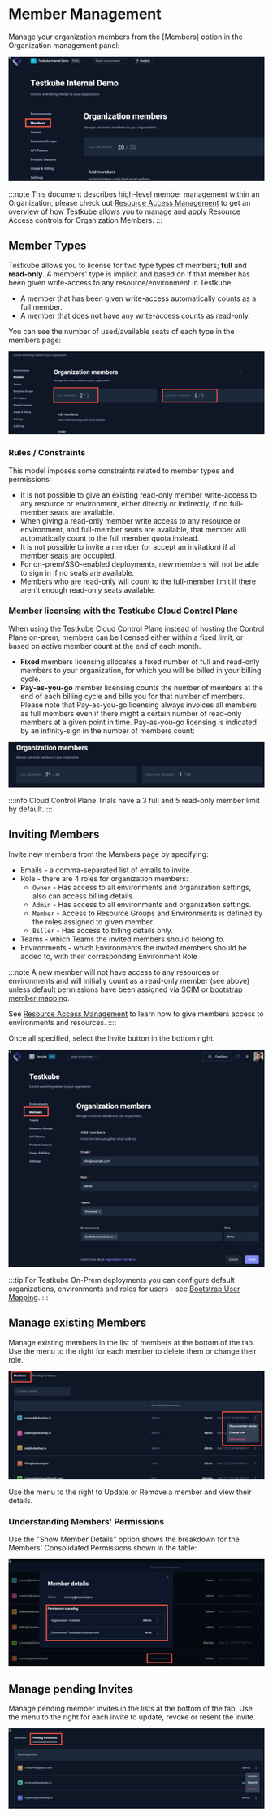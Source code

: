 # Member Management

Manage your organization members from the [Members] option in the Organization management panel:

![Organization Member Management](images/org-members.png)

:::note
This document describes high-level member management within an Organization, please 
check out [Resource Access Management](/articles/resource-access-management) to get an overview of how Testkube
allows you to manage and apply Resource Access controls for Organization Members.
:::

## Member Types

Testkube allows you to license for two type types of members; **full** and **read-only**. A members' type 
is implicit and based on if that member has been given write-access to any resource/environment in Testkube: 
- A member that has been given write-access automatically counts as a full member.
- A member that does not have any write-access counts as read-only.

You can see the number of used/available seats of each type in the members page:

![Fixed Member Limits](images/fixed-member-limits.png)

### Rules / Constraints 

This model imposes some constraints related to member types and permissions:

- It is not possible to give an existing read-only member write-access to any resource or environment, 
  either directly or indirectly, if no full-member seats are available.
- When giving a read-only member write access to any resource or environment, and full-member seats are available, 
  that member will automatically count to the full member quota instead.
- It is not possible to invite a member (or accept an invitation) if all member seats are occupied. 
- For on-prem/SSO-enabled deployments, new members will not be able to sign in if no seats are available.
- Members who are read-only will count to the full-member limit if there aren't enough read-only seats available.

### Member licensing with the Testkube Cloud Control Plane

When using the Testkube Cloud Control Plane instead of hosting the Control Plane on-prem, members can be
licensed either within a fixed limit, or based on active member count at the end of each month.

- **Fixed** members licensing allocates a fixed number of full and read-only members to your organization, for which
  you will be billed in your billing cycle.
- **Pay-as-you-go** member licensing counts the number of members at the end of each 
  billing cycle and bills you for that number of members. Please note that Pay-as-you-go licensing always invoices 
  all members as full members even if there might a certain number of read-only members at a given point in time. 
  Pay-as-you-go licensing is indicated by an infinity-sign in the number of members count:

![Pay-as-you-go Member Count](images/infinite-org-members.png)

:::info
Cloud Control Plane Trials have a 3 full and 5 read-only member limit by default.
:::

## Inviting Members

Invite new members from the Members page by specifying: 
- Emails - a comma-separated list of emails to invite.
- Role - there are 4 roles for organization members:
  - `Owner` - Has access to all environments and organization settings, also can access billing details.
  - `Admin` - Has access to all environments and organization settings.
  - `Member` - Access to Resource Groups and Environments is defined by the roles assigned to given member. 
  - `Biller` - Has access to billing details only.
- Teams - which Teams the invited members should belong to.
- Environments - which Environments the invited members should be added to, with their corresponding Environment Role

:::note
A new member will not have access to any resources or environments and will initially count as a read-only
member (see above) unless default permissions have been assigned via [SCIM](/articles/scim) 
or [bootstrap member mapping](/articles/install/advanced-install#bootstrap-member-mapping). 

See [Resource Access Management](/articles/resource-access-management) to learn how to give members access to 
environments and resources.
::::

Once all specified, select the Invite button in the bottom right.

![Organization Member Invite](../../img/organization-members.png)

:::tip
For Testkube On-Prem deployments you can configure default organizations, environments and roles for users - see 
[Bootstrap User Mapping](/articles/install/advanced-install#bootstrap-member-mapping).
:::

## Manage existing Members

Manage existing members in the list of members at the bottom of the tab. Use the menu to the right for 
each member to delete them or change their role.

![Organization Members](../../img/org-members-list.png)

Use the menu to the right to Update or Remove a member and view their details.

### Understanding Members' Permissions

Use the "Show Member Details" option shows the breakdown for the Members' Consolidated Permissions shown in the table:

![Member Permissions](images/member-permissions.png)

## Manage pending Invites

Manage pending member invites in the lists at the bottom of the tab. Use the menu to the right for
each invite to update, revoke or resent the invite.

![Organization Invites](../../img/organization-invites.png)

